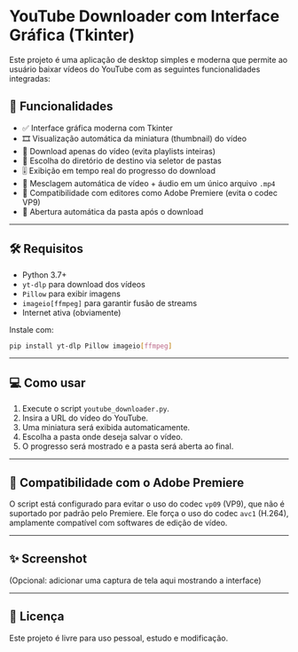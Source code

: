 # YouTube Downloader com Interface Gráfica (Tkinter)

Este projeto é uma aplicação de desktop simples e moderna que permite ao usuário baixar vídeos do YouTube com as seguintes funcionalidades integradas:

## 🚀 Funcionalidades

- ✅ Interface gráfica moderna com Tkinter
- 🎞️ Visualização automática da miniatura (thumbnail) do vídeo
- 🔁 Download apenas do vídeo (evita playlists inteiras)
- 📂 Escolha do diretório de destino via seletor de pastas
- 🎚️ Exibição em tempo real do progresso do download
- 🔄 Mesclagem automática de vídeo + áudio em um único arquivo `.mp4`
- 📼 Compatibilidade com editores como Adobe Premiere (evita o codec VP9)
- 📁 Abertura automática da pasta após o download

---

## 🛠️ Requisitos

- Python 3.7+
- `yt-dlp` para download dos vídeos
- `Pillow` para exibir imagens
- `imageio[ffmpeg]` para garantir fusão de streams
- Internet ativa (obviamente)

Instale com:

```bash
pip install yt-dlp Pillow imageio[ffmpeg]
```

---

## 💻 Como usar

1. Execute o script `youtube_downloader.py`.
2. Insira a URL do vídeo do YouTube.
3. Uma miniatura será exibida automaticamente.
4. Escolha a pasta onde deseja salvar o vídeo.
5. O progresso será mostrado e a pasta será aberta ao final.

---

## 🧩 Compatibilidade com o Adobe Premiere

O script está configurado para evitar o uso do codec `vp09` (VP9), que não é suportado por padrão pelo Premiere. Ele força o uso do codec `avc1` (H.264), amplamente compatível com softwares de edição de vídeo.

---

## ✨ Screenshot

(Opcional: adicionar uma captura de tela aqui mostrando a interface)

---

## 📜 Licença

Este projeto é livre para uso pessoal, estudo e modificação.

